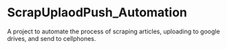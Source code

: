 # ScrapUplaodPush_Automation
A project to automate the process of scraping articles, uploading to google drives, and send to cellphones.

